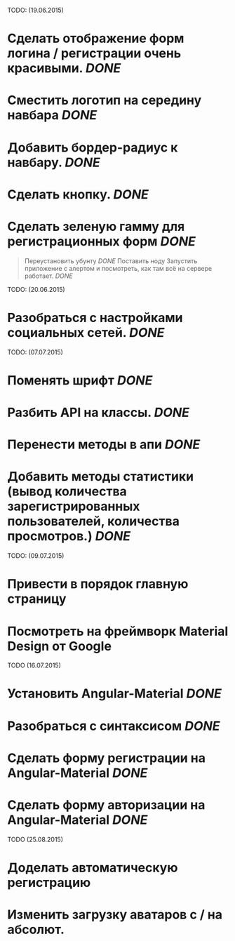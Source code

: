 TODO: (19.06.2015)
# Сделать отображение форм логина / регистрации очень красивыми.  *DONE*
# Сместить логотип на середину навбара 	*DONE*
# Добавить бордер-радиус к навбару. *DONE*
# Сделать кнопку. *DONE*
# Сделать зеленую гамму для регистрационных форм *DONE*
> Переустановить убунту  *DONE*
> Поставить ноду
> Запустить приложение с алертом и посмотреть, как там всё на сервере работает. *DONE*

TODO: (20.06.2015)
# Разобраться с настройками социальных сетей. *DONE*

TODO: (07.07.2015)
# Поменять шрифт *DONE*
# Разбить API на классы. *DONE*
# Перенести методы в апи *DONE*
# Добавить методы статистики (вывод количества зарегистрированных пользователей, количества просмотров.) *DONE*

TODO: (09.07.2015)
# Привести в порядок главную страницу
# Посмотреть на фреймворк Material Design от Google

TODO (16.07.2015)
# Установить Angular-Material *DONE*
# Разобраться с синтаксисом *DONE*
# Сделать форму регистрации на Angular-Material *DONE*
# Сделать форму авторизации на Angular-Material *DONE*

TODO (25.08.2015)
# Доделать автоматическую регистрацию
# Изменить загрузку аватаров с / на абсолют.
